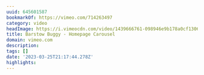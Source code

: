 ```yaml
---
uuid: 645601587
bookmarkOf: https://vimeo.com/714263497
category: video
headImage: https://i.vimeocdn.com/video/1439666761-098946e9b178a0cf130607fccb4f40216f43fe09910651afe126a027db2eca68-d_295x166
title: Barstow Buggy - Homepage Carousel
domain: vimeo.com
description: 
tags: []
date: '2023-03-25T21:17:44.278Z'
highlights: 
---
```




